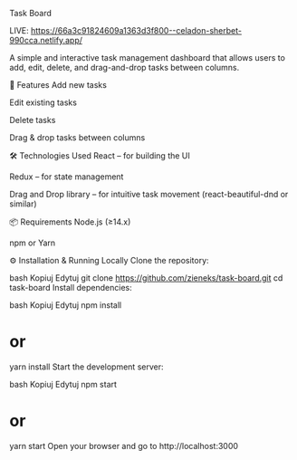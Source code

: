 Task Board

LIVE:  https://66a3c91824609a1363d3f800--celadon-sherbet-990cca.netlify.app/ 


A simple and interactive task management dashboard that allows users to add, edit, delete, and drag-and-drop tasks between columns.

🚀 Features
Add new tasks

Edit existing tasks

Delete tasks

Drag & drop tasks between columns

🛠️ Technologies Used
React – for building the UI

Redux – for state management

Drag and Drop library – for intuitive task movement (react-beautiful-dnd or similar)

📦 Requirements
Node.js (≥14.x)

npm or Yarn

⚙️ Installation & Running Locally
Clone the repository:

bash
Kopiuj
Edytuj
git clone https://github.com/zieneks/task-board.git
cd task-board
Install dependencies:

bash
Kopiuj
Edytuj
npm install
# or
yarn install
Start the development server:

bash
Kopiuj
Edytuj
npm start
# or
yarn start
Open your browser and go to http://localhost:3000
